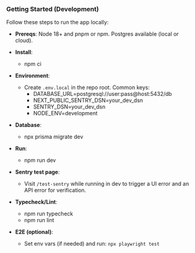 ### Getting Started (Development)

Follow these steps to run the app locally:

- **Prereqs**: Node 18+ and pnpm or npm. Postgres available (local or cloud).

- **Install**:
  - npm ci

- **Environment**:
  - Create `.env.local` in the repo root. Common keys:
    - DATABASE_URL=postgresql://user:pass@host:5432/db
    - NEXT_PUBLIC_SENTRY_DSN=your_dev_dsn
    - SENTRY_DSN=your_dev_dsn
    - NODE_ENV=development

- **Database**:
  - npx prisma migrate dev

- **Run**:
  - npm run dev

- **Sentry test page**:
  - Visit `/test-sentry` while running in dev to trigger a UI error and an API error for verification.

- **Typecheck/Lint**:
  - npm run typecheck
  - npm run lint

- **E2E (optional)**:
  - Set env vars (if needed) and run: `npx playwright test`


